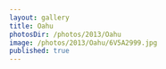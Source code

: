 ```yaml
---
layout: gallery
title: Oahu
photosDir: /photos/2013/Oahu
image: /photos/2013/Oahu/6V5A2999.jpg
published: true
---
```

